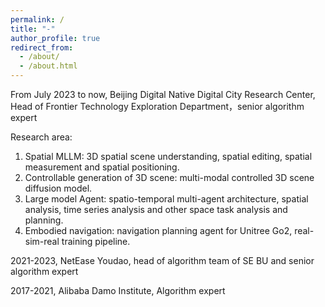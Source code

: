 ```yaml
---
permalink: /
title: "-"
author_profile: true
redirect_from: 
  - /about/
  - /about.html
---
```


From July 2023 to now, Beijing Digital Native Digital City Research Center, Head of Frontier Technology Exploration Department，senior algorithm expert

Research area:
1. Spatial MLLM: 3D spatial scene understanding, spatial editing, spatial measurement and spatial positioning.
2. Controllable generation of 3D scene: multi-modal controlled 3D scene diffusion model.
3. Large model Agent: spatio-temporal multi-agent architecture, spatial analysis, time series analysis and other space task analysis and planning.
4. Embodied navigation:  navigation planning agent for Unitree Go2, real-sim-real training pipeline.

2021-2023, NetEase Youdao, head of algorithm team of SE BU and senior algorithm expert

2017-2021, Alibaba Damo Institute, Algorithm expert
